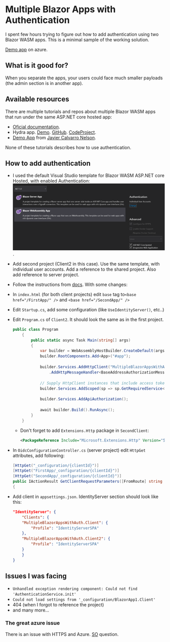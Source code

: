# Multiple Blazor Apps with Authentication

I spent few hours trying to figure out how to add authentication using two Blazor WASM apps. This is a minimal sample of the working solution.

[Demo app](https://blazor-multi-apps.azurewebsites.net/) on azure. 

## What is it good for?

When you separate the apps, your users could face much smaller payloads (the admin section is in another app).

## Available resources

There are multiple tutorials and repos about multiple Blazor WASM apps that run under the same ASP.NET core hosted app: 

- [Oficial documentation](https://docs.microsoft.com/en-us/aspnet/core/blazor/host-and-deploy/webassembly?view=aspnetcore-5.0#hosted-deployment-with-multiple-blazor-webassembly-apps).
- Hydra app. [Demo](https://cec-blazor-examples.azurewebsites.net/). [GitHub](https://github.com/ShaunCurtis/CEC.Blazor.Examples). [CodeProject](https://www.codeproject.com/Articles/5287009/Blazor-Hydra-Hosting-Multiple-Blazor-SPAs-on-a-sin).
- [Demo App](https://github.com/javiercn/BlazorMultipleApps) from [Javier Calvarro Nelson](https://github.com/javiercn).

None of these tutorials describes how to use authentication. 

## How to add authentication 

- I used the default Visual Studio template for Blazor WASM ASP.NET core Hosted, with enabled Authentication:
![](media/2021-03-11-16-11-22.png).
- Add second project (Client2 in this case). Use the same template, with individual user accounts. Add a reference to the shared project. Also add reference to server project.
- Follow the instructions from [docs](https://docs.microsoft.com/en-us/aspnet/core/blazor/host-and-deploy/webassembly?view=aspnetcore-5.0#hosted-deployment-with-multiple-blazor-webassembly-apps). With some changes:
- In `index.html` (for both client projects) edit `base` tag to`<base href="/FirstApp/" />` and  `<base href="/SecondApp/" />`
- Edit `Startup.cs`, add some configuration (like `UseIdentityServer()`, etc..)
- Edit `Program.cs` of `Client2`. It should look the same as in the first project. 

    ```csharp
    public class Program
        {
            public static async Task Main(string[] args)
            {
                var builder = WebAssemblyHostBuilder.CreateDefault(args);
                builder.RootComponents.Add<App>("#app");

                builder.Services.AddHttpClient("MultipleBlazorAppsWithAuth.ServerAPI", client => client.BaseAddress = new Uri(builder.HostEnvironment.BaseAddress))
                    .AddHttpMessageHandler<BaseAddressAuthorizationMessageHandler>();

                // Supply HttpClient instances that include access tokens when making requests to the server project
                builder.Services.AddScoped(sp => sp.GetRequiredService<IHttpClientFactory>().CreateClient("MultipleBlazorAppsWithAuth.ServerAPI"));

                builder.Services.AddApiAuthorization();

                await builder.Build().RunAsync();
            }
        }
    ```

  - Don't forget to add `Extensions.Http` package in `SecondClient`:

    ```xml
    <PackageReference Include="Microsoft.Extensions.Http" Version="5.0.0" />
    ```

- In `OidcConfigurationController.cs` (server project) edit `HttpGet` attributes, add following:

    ```csharp
    [HttpGet("_configuration/{clientId}")]
    [HttpGet("FirstApp/_configuration/{clientId}")]
    [HttpGet("SecondApp/_configuration/{clientId}")]
    public IActionResult GetClientRequestParameters([FromRoute] string clientId)
    {
    ```

- Add client in `appsettings.json`. IdentityServer section should look like this: 

    ```json
    "IdentityServer": {
        "Clients": {
        "MultipleBlazorAppsWithAuth.Client": {
            "Profile": "IdentityServerSPA"
        },
        "MultipleBlazorAppsWithAuth.Client2": {
            "Profile": "IdentityServerSPA"
        }
        }
    }
    ```


## Issues I was facing

- `Unhandled exception rendering component: Could not find 'AuthenticationService.init'`
- `Could not load settings from '_configuration/BlazorApp1.Client'`
- 404 (when I forgot to reference the project)
- and many more...

### The great azure issue

There is an issue with HTTPS and Azure. [SO](https://stackoverflow.com/questions/66614745/multiple-blazor-apps-same-hosting-redirecting-from-the-first-app-to-the-second) question.
